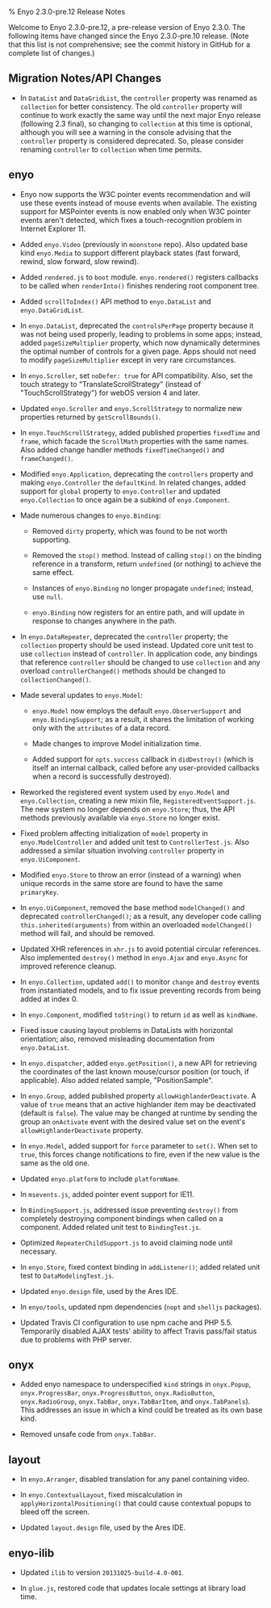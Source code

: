 % Enyo 2.3.0-pre.12 Release Notes

Welcome to Enyo 2.3.0-pre.12, a pre-release version of Enyo 2.3.0.  The
following items have changed since the Enyo 2.3.0-pre.10 release. (Note that
this list is not comprehensive; see the commit history in GitHub for a complete
list of changes.)

## Migration Notes/API Changes

* In `DataList` and `DataGridList`, the `controller` property was renamed as
    `collection` for better consistency.  The old `controller` property will
    continue to work exactly the same way until the next major Enyo release
    (following 2.3 final), so changing to `collection` at this time is optional,
    although you will see a warning in the console advising that the
    `controller` property is considered deprecated.  So, please consider
    renaming `controller` to `collection` when time permits.

## enyo

* Enyo now supports the W3C pointer events recommendation and will use these
    events instead of mouse events when available.  The existing support for
    MSPointer events is now enabled only when W3C pointer events aren't
    detected, which fixes a touch-recognition problem in Internet Explorer 11.

* Added `enyo.Video` (previously in `moonstone` repo).  Also updated base kind
    `enyo.Media` to support different playback states (fast forward, rewind,
    slow forward, slow rewind).

* Added `rendered.js` to `boot` module.  `enyo.rendered()` registers callbacks
    to be called when `renderInto()` finishes rendering root component tree.

* Added `scrollToIndex()` API method to `enyo.DataList` and `enyo.DataGridList`.

* In `enyo.DataList`, deprecated the `controlsPerPage` property because it was
    not being used properly, leading to problems in some apps; instead, added
    `pageSizeMultiplier` property, which now dynamically determines the optimal
    number of controls for a given page.  Apps should not need to modify
    `pageSizeMultiplier` except in very rare circumstances.


* In `enyo.Scroller`, set `noDefer: true` for API compatibility.  Also, set the
    touch strategy to "TranslateScrollStrategy" (instead of
    "TouchScrollStrategy") for webOS version 4 and later.

* Updated `enyo.Scroller` and `enyo.ScrollStrategy` to normalize new properties
    returned by `getScrollBounds()`.

* In `enyo.TouchScrollStrategy`, added published properties `fixedTime` and
    `frame`, which facade the `ScrollMath` properties with the same names.  Also
    added change handler methods `fixedTimeChanged()` and `frameChanged()`.

* Modified `enyo.Application`, deprecating the `controllers` property and making
     `enyo.Controller` the `defaultKind`.  In related changes, added support for
     `global` property to `enyo.Controller` and updated `enyo.Collection` to
     once again be a subkind of `enyo.Component`.

* Made numerous changes to `enyo.Binding`:

    + Removed `dirty` property, which was found to be not worth supporting. 

    + Removed the `stop()` method.  Instead of calling `stop()` on the binding
        reference in a transform, return `undefined` (or nothing) to achieve the
        same effect.

    + Instances of `enyo.Binding` no longer propagate `undefined`; instead, use
        `null`.

    + `enyo.Binding` now registers for an entire path, and will update in
        response to changes anywhere in the path.

* In `enyo.DataRepeater`, deprecated the `controller` property; the `collection`
    property should be used instead.  Updated core unit test to use `collection`
    instead of `controller`.  In application code, any bindings that reference
    `controller` should be changed to use `collection` and any overload
    `controllerChanged()` methods should be changed to `collectionChanged()`.

* Made several updates to `enyo.Model`:

    + `enyo.Model` now employs the default `enyo.ObserverSupport` and
        `enyo.BindingSupport`; as a result, it shares the limitation of working
        only with the `attributes` of a data record.

    + Made changes to improve Model initialization time.

    + Added support for `opts.success` callback in `didDestroy()` (which is
        itself an internal callback, called before any user-provided callbacks
        when a record is successfully destroyed).

* Reworked the registered event system used by `enyo.Model` and
    `enyo.Collection`, creating a new mixin file, `RegisteredEventSupport.js`.
    The new system no longer depends on `enyo.Store`; thus, the API methods
    previously available via `enyo.Store` no longer exist.

* Fixed problem affecting initialization of `model` property in
    `enyo.ModelController` and added unit test to `ControllerTest.js`.  Also
    addressed a similar situation involving `controller` property in
    `enyo.UiComponent`.

* Modified `enyo.Store` to throw an error (instead of a warning) when unique
    records in the same store are found to have the same `primaryKey`.

* In `enyo.UiComponent`, removed the base method `modelChanged()` and deprecated
    `controllerChanged()`; as a result, any developer code calling
    `this.inherited(arguments)` from within an overloaded `modelChanged()`
    method will fail, and should be removed.

* Updated XHR references in `xhr.js` to avoid potential circular references.
    Also implemented `destroy()` method in `enyo.Ajax` and `enyo.Async` for
    improved reference cleanup. 

* In `enyo.Collection`, updated `add()` to monitor `change` and `destroy` events
    from instantiated models, and to fix issue preventing records from being
    added at index 0.

* In `enyo.Component`, modified `toString()` to return `id` as well as
    `kindName`.

* Fixed issue causing layout problems in DataLists with horizontal orientation;
    also, removed misleading documentation from `enyo.DataList`.

* In `enyo.dispatcher`, added `enyo.getPosition()`, a new API for retrieving the
    coordinates of the last known mouse/cursor position (or touch, if
    applicable).  Also added related sample, "PositionSample".

* In `enyo.Group`, added published property `allowHighlanderDeactivate`.  A
    value of `true` means that an active highlander item may be deactivated
    (default is `false`).  The value may be changed at runtime by sending the
    group an `onActivate` event with the desired value set on the event's
    `allowHighlanderDeactivate` property.

* In `enyo.Model`, added support for `force` parameter to `set()`.  When set to
    `true`, this forces change notifications to fire, even if the new value is
    the same as the old one.

* Updated `enyo.platform` to include `platformName`.

* In `msevents.js`, added pointer event support for IE11.

* In `BindingSupport.js`, addressed issue preventing `destroy()` from completely
    destroying component bindings when called on a component.  Added related
    unit test to `BindingTest.js`.

* Optimized `RepeaterChildSupport.js` to avoid claiming node until necessary.

* In `enyo.Store`, fixed context binding in `addListener()`; added related unit
    test to `DataModelingTest.js`.
    
* Updated `enyo.design` file, used by the Ares IDE.

* In `enyo/tools`, updated npm dependencies (`nopt` and `shelljs` packages).

* Updated Travis CI configuration to use npm cache and PHP 5.5.  Temporarily
    disabled AJAX tests' ability to affect Travis pass/fail status due to
    problems with PHP server.

## onyx

* Added enyo namespace to underspecified `kind` strings in `onyx.Popup`,
    `onyx.ProgressBar`, `onyx.ProgressButton`, `onyx.RadioButton`,
    `onyx.RadioGroup`, `onyx.TabBar`, `onyx.TabBarItem`, and `onyx.TabPanels`).
    This addresses an issue in which a kind could be treated as its own base
    kind.

* Removed unsafe code from `onyx.TabBar`.

## layout

* In `enyo.Arranger`, disabled translation for any panel containing video.

* In `enyo.ContextualLayout`, fixed miscalculation in
    `applyHorizontalPositioning()` that could cause contextual popups to bleed
    off the screen.

* Updated `layout.design` file, used by the Ares IDE.

## enyo-ilib

* Updated `ilib` to version `20131025-build-4.0-001`.

* In `glue.js`, restored code that updates locale settings at library load time.
